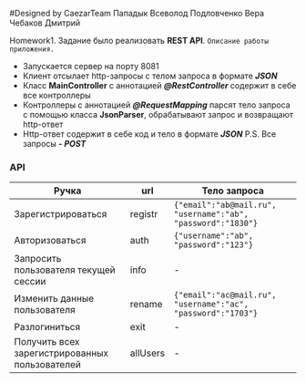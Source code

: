 #Designed by CaezarTeam
Пападык Всеволод
Подловченко Вера
Чебаков Дмитрий

Homework1.
Задание было реализовать **REST API**.
`Описание работы приложения.`

  - Запускается сервер на порту 8081
  - Клиент отсылает http-запросы с телом запроса в формате ***JSON***
  - Класс **MainController** с аннотацией ***@RestController*** содержит в себе все контроллеры
  - Контроллеры с аннотацией ***@RequestMapping*** парсят тело запроса с помощью класса **JsonParser**, обрабатывают запрос и возвращают http-ответ
  - Http-ответ содержит в себе код и тело в формате ***JSON***
P.S.  Все запросы ***- POST***

### API

| Ручка | url | Тело запроса |
| ------ | ------ | ------ |
| Зарегистрироваться | registr | ```{"email":"ab@mail.ru", "username":"ab", "password":"1830"}```
| Авторизоваться | auth | ```{"username":"ab", "password":"123"}```
| Запросить пользователя текущей сессии | info | -
| Изменить данные пользователя | rename | ```{"email":"ac@mail.ru", "username":"ac", "password":"1703"}```
| Разлогиниться | exit | -
| Получить всех зарегистрированных пользователей | allUsers | -


